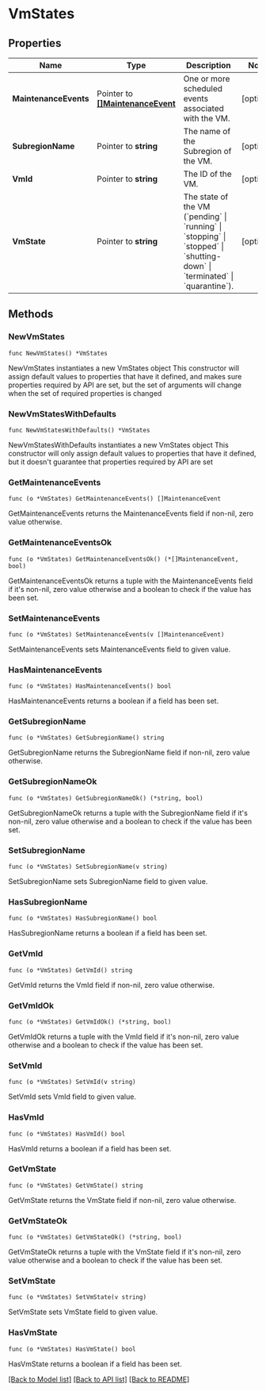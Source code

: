 # VmStates

## Properties

Name | Type | Description | Notes
------------ | ------------- | ------------- | -------------
**MaintenanceEvents** | Pointer to [**[]MaintenanceEvent**](MaintenanceEvent.md) | One or more scheduled events associated with the VM. | [optional] 
**SubregionName** | Pointer to **string** | The name of the Subregion of the VM. | [optional] 
**VmId** | Pointer to **string** | The ID of the VM. | [optional] 
**VmState** | Pointer to **string** | The state of the VM (&#x60;pending&#x60; \\| &#x60;running&#x60; \\| &#x60;stopping&#x60; \\| &#x60;stopped&#x60; \\| &#x60;shutting-down&#x60; \\| &#x60;terminated&#x60; \\| &#x60;quarantine&#x60;). | [optional] 

## Methods

### NewVmStates

`func NewVmStates() *VmStates`

NewVmStates instantiates a new VmStates object
This constructor will assign default values to properties that have it defined,
and makes sure properties required by API are set, but the set of arguments
will change when the set of required properties is changed

### NewVmStatesWithDefaults

`func NewVmStatesWithDefaults() *VmStates`

NewVmStatesWithDefaults instantiates a new VmStates object
This constructor will only assign default values to properties that have it defined,
but it doesn't guarantee that properties required by API are set

### GetMaintenanceEvents

`func (o *VmStates) GetMaintenanceEvents() []MaintenanceEvent`

GetMaintenanceEvents returns the MaintenanceEvents field if non-nil, zero value otherwise.

### GetMaintenanceEventsOk

`func (o *VmStates) GetMaintenanceEventsOk() (*[]MaintenanceEvent, bool)`

GetMaintenanceEventsOk returns a tuple with the MaintenanceEvents field if it's non-nil, zero value otherwise
and a boolean to check if the value has been set.

### SetMaintenanceEvents

`func (o *VmStates) SetMaintenanceEvents(v []MaintenanceEvent)`

SetMaintenanceEvents sets MaintenanceEvents field to given value.

### HasMaintenanceEvents

`func (o *VmStates) HasMaintenanceEvents() bool`

HasMaintenanceEvents returns a boolean if a field has been set.

### GetSubregionName

`func (o *VmStates) GetSubregionName() string`

GetSubregionName returns the SubregionName field if non-nil, zero value otherwise.

### GetSubregionNameOk

`func (o *VmStates) GetSubregionNameOk() (*string, bool)`

GetSubregionNameOk returns a tuple with the SubregionName field if it's non-nil, zero value otherwise
and a boolean to check if the value has been set.

### SetSubregionName

`func (o *VmStates) SetSubregionName(v string)`

SetSubregionName sets SubregionName field to given value.

### HasSubregionName

`func (o *VmStates) HasSubregionName() bool`

HasSubregionName returns a boolean if a field has been set.

### GetVmId

`func (o *VmStates) GetVmId() string`

GetVmId returns the VmId field if non-nil, zero value otherwise.

### GetVmIdOk

`func (o *VmStates) GetVmIdOk() (*string, bool)`

GetVmIdOk returns a tuple with the VmId field if it's non-nil, zero value otherwise
and a boolean to check if the value has been set.

### SetVmId

`func (o *VmStates) SetVmId(v string)`

SetVmId sets VmId field to given value.

### HasVmId

`func (o *VmStates) HasVmId() bool`

HasVmId returns a boolean if a field has been set.

### GetVmState

`func (o *VmStates) GetVmState() string`

GetVmState returns the VmState field if non-nil, zero value otherwise.

### GetVmStateOk

`func (o *VmStates) GetVmStateOk() (*string, bool)`

GetVmStateOk returns a tuple with the VmState field if it's non-nil, zero value otherwise
and a boolean to check if the value has been set.

### SetVmState

`func (o *VmStates) SetVmState(v string)`

SetVmState sets VmState field to given value.

### HasVmState

`func (o *VmStates) HasVmState() bool`

HasVmState returns a boolean if a field has been set.


[[Back to Model list]](../README.md#documentation-for-models) [[Back to API list]](../README.md#documentation-for-api-endpoints) [[Back to README]](../README.md)


